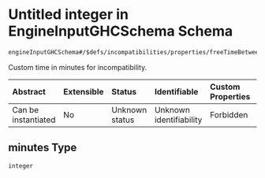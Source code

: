 # Untitled integer in EngineInputGHCSchema Schema

```txt
engineInputGHCSchema#/$defs/incompatibilities/properties/freeTimeBetweenEndWeekAndStartWeekDays/properties/minutes
```

Custom time in minutes for incompatibility.

| Abstract            | Extensible | Status         | Identifiable            | Custom Properties | Additional Properties | Access Restrictions | Defined In                                                        |
| :------------------ | :--------- | :------------- | :---------------------- | :---------------- | :-------------------- | :------------------ | :---------------------------------------------------------------- |
| Can be instantiated | No         | Unknown status | Unknown identifiability | Forbidden         | Allowed               | none                | [ghc.schema.json*](../out/ghc.schema.json "open original schema") |

## minutes Type

`integer`
